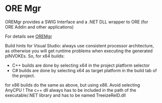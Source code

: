 # ORE Mgr

OREMgr provides a SWIG Interface and a .NET DLL wrapper to ORE (for ORE Addin and other applications)

For details see [OREMgr](https://rkapl123.github.io/OreControl/OREMgr.html)

Build hints for Visual Studio: always use consistent processor architecture, as otherwise you will get runtime problems when executing the generated pINVOKEs.
So, for x64 builds:
- C++ builds are done by selecting x64 in the project platform selector
- C# builds are done by selecting x64 as target platform in the build tab of the project.

for x86 builds do the same as above, but using x86. Avoid selecting AnyCPU !
The c++ dll always has to be included in the path of the executable/.NET library and has to be named TreeizeRelD.dll
